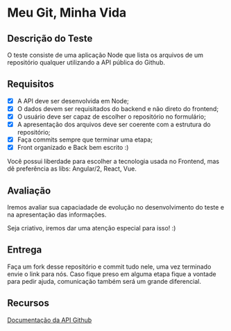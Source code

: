 # Meu Git, Minha Vida

## Descrição do Teste

O teste consiste de uma aplicação Node que lista os arquivos de um repositório qualquer utilizando a API pública do Github.

## Requisitos

- [x] A API deve ser desenvolvida em Node;
- [x] O dados devem ser requisitados do backend e não direto do frontend;
- [x] O usuário deve ser capaz de escolher o repositório no formulário;
- [x] A apresentação dos arquivos deve ser coerente com a estrutura do repositório;
- [x] Faça commits sempre que terminar uma etapa;
- [x] Front organizado e Back bem escrito :)

Você possui liberdade para escolher a tecnologia usada no Frontend, mas dê preferência as libs: Angular/2, React, Vue.

## Avaliação

Iremos avaliar sua capaciadade de evolução no desenvolvimento do teste e na apresentação das informações.

Seja criativo, iremos dar uma atenção especial para isso! :)

## Entrega

Faça um fork desse repositório e commit tudo nele, uma vez terminado envie o link para nós. Caso fique preso em
alguma etapa fique a vontade para pedir ajuda, comunicação também será um grande diferencial.

## Recursos

[Documentação da API Github](https://developer.github.com/v3/)
